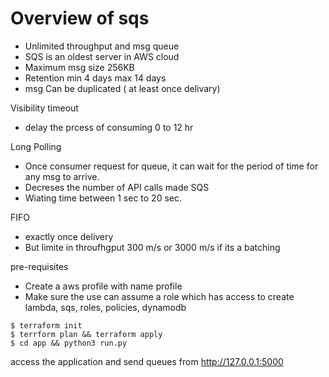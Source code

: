 # Overview of sqs

* Unlimited throughput and msg queue
* SQS is an oldest server in AWS cloud
* Maximum msg size 256KB
* Retention min 4 days max 14 days
* msg Can be duplicated ( at least once delivary)

Visibility timeout 
* delay the prcess of consuming 0 to 12 hr

Long Polling 
* Once consumer request for queue, it can wait for the period of time for any msg to arrive.
* Decreses the number of API calls made SQS
* Wiating time between 1 sec to 20 sec.

FIFO
* exactly once delivery 
* But limite in throufhgput 300 m/s or 3000 m/s if its a batching

pre-requisites 
* Create a aws profile with name profile
* Make sure the use can assume a  role which has access to create lambda, sqs, roles, policies, dynamodb

```
$ terraform init
$ terrform plan && terraform apply 
$ cd app && python3 run.py 
```
access the application and  send queues from http://127.0.0.1:5000 
